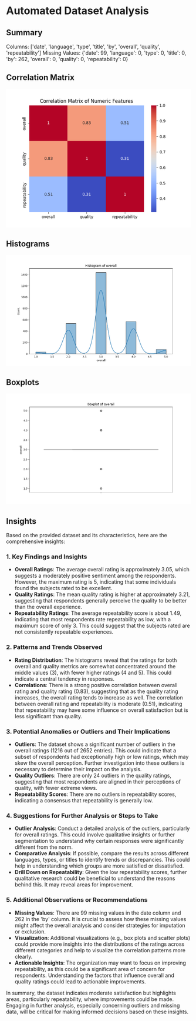 # Automated Dataset Analysis

## Summary
Columns: ['date', 'language', 'type', 'title', 'by', 'overall', 'quality', 'repeatability']
Missing Values: {'date': 99, 'language': 0, 'type': 0, 'title': 0, 'by': 262, 'overall': 0, 'quality': 0, 'repeatability': 0}
## Correlation Matrix
![Correlation Matrix](correlation_matrix.png)
## Histograms
![Histogram of overall](./histogram.png)
## Boxplots
![Boxplot of overall](./boxplot.png)
## Insights
Based on the provided dataset and its characteristics, here are the comprehensive insights:

### 1. Key Findings and Insights

- **Overall Ratings**: The average overall rating is approximately 3.05, which suggests a moderately positive sentiment among the respondents. However, the maximum rating is 5, indicating that some individuals found the subjects rated to be excellent.
- **Quality Ratings**: The mean quality rating is higher at approximately 3.21, suggesting that respondents generally perceive the quality to be better than the overall experience.
- **Repeatability Ratings**: The average repeatability score is about 1.49, indicating that most respondents rate repeatability as low, with a maximum score of only 3. This could suggest that the subjects rated are not consistently repeatable experiences.
  
### 2. Patterns and Trends Observed

- **Rating Distribution**: The histograms reveal that the ratings for both overall and quality metrics are somewhat concentrated around the middle values (3), with fewer higher ratings (4 and 5). This could indicate a central tendency in responses.
- **Correlations**: There is a strong positive correlation between overall rating and quality rating (0.83), suggesting that as the quality rating increases, the overall rating tends to increase as well. The correlation between overall rating and repeatability is moderate (0.51), indicating that repeatability may have some influence on overall satisfaction but is less significant than quality.
  
### 3. Potential Anomalies or Outliers and Their Implications

- **Outliers**: The dataset shows a significant number of outliers in the overall ratings (1216 out of 2652 entries). This could indicate that a subset of respondents had exceptionally high or low ratings, which may skew the overall perception. Further investigation into these outliers is necessary to determine their impact on the analysis.
- **Quality Outliers**: There are only 24 outliers in the quality ratings, suggesting that most respondents are aligned in their perceptions of quality, with fewer extreme views.
- **Repeatability Scores**: There are no outliers in repeatability scores, indicating a consensus that repeatability is generally low.

### 4. Suggestions for Further Analysis or Steps to Take

- **Outlier Analysis**: Conduct a detailed analysis of the outliers, particularly for overall ratings. This could involve qualitative insights or further segmentation to understand why certain responses were significantly different from the norm.
- **Comparative Analysis**: If possible, compare the results across different languages, types, or titles to identify trends or discrepancies. This could help in understanding which groups are more satisfied or dissatisfied.
- **Drill Down on Repeatability**: Given the low repeatability scores, further qualitative research could be beneficial to understand the reasons behind this. It may reveal areas for improvement.
  
### 5. Additional Observations or Recommendations

- **Missing Values**: There are 99 missing values in the date column and 262 in the 'by' column. It is crucial to assess how these missing values might affect the overall analysis and consider strategies for imputation or exclusion.
- **Visualization**: Additional visualizations (e.g., box plots and scatter plots) could provide more insights into the distributions of the ratings across different categories and help to visualize the correlation patterns more clearly.
- **Actionable Insights**: The organization may want to focus on improving repeatability, as this could be a significant area of concern for respondents. Understanding the factors that influence overall and quality ratings could lead to actionable improvements.

In summary, the dataset indicates moderate satisfaction but highlights areas, particularly repeatability, where improvements could be made. Engaging in further analysis, especially concerning outliers and missing data, will be critical for making informed decisions based on these insights.